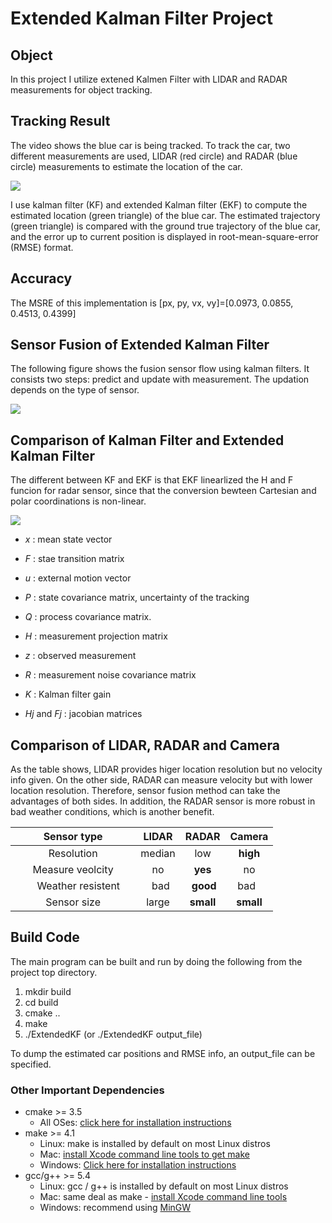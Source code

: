 # Extended Kalman Filter Project
## Object 
In this project I utilize extened Kalmen Filter with LIDAR and RADAR measurements for object tracking.

## Tracking Result
The video shows the blue car is being tracked. To track the car, two different measurements are used, LIDAR (red circle) and RADAR (blue circle) measurements to estimate the location of the car.

![][demo1]

I use kalman filter (KF) and extended Kalman filter (EKF) to compute the estimated location (green triangle) of the blue car. The estimated trajectory (green triangle) is compared with the ground true trajectory of the blue car, and the error up to current position is displayed in root-mean-square-error (RMSE) format.

## Accuracy
The MSRE of this implementation is [px, py, vx, vy]=[0.0973, 0.0855, 0.4513, 0.4399]

## Sensor Fusion of Extended Kalman Filter 
The following figure shows the fusion sensor flow using kalman filters. It consists two steps: predict and update with measurement. The updation depends on the type of sensor.

![][fusion]

## Comparison of Kalman Filter and Extended Kalman Filter
The different between KF and EKF is that EKF linearlized the H and F funcion for radar sensor, since that the conversion bewteen Cartesian and polar coordinations is non-linear.

![][kf_and_ekf]
* _x_ : mean state vector
* _F_ : stae transition matrix
* _u_ : external motion vector
* _P_ : state covariance matrix, uncertainty of the tracking
* _Q_ : process covariance matrix.

* _H_ : measurement projection matrix
* _z_ : observed measurement
* _R_ : measurement noise covariance matrix
* _K_ : Kalman filter gain
* _Hj_ and _Fj_ : jacobian matrices

## Comparison of LIDAR, RADAR and Camera
As the table shows, LIDAR provides higer location resolution but no velocity info given. On the other side, RADAR can measure velocity but with lower location resolution. Therefore, sensor fusion method can take the advantages of both sides. In addition, the RADAR sensor is more robust in bad weather conditions, which is another benefit.

|            Sensor type           |  LIDAR |    RADAR  |   Camera   |
|:--------------------------------:|:------:|:---------:|:----------:|
|            Resolution            | median |  low      |  **high**  |
|         Measure veolcity         |   no   |  **yes**  |     no     |
|         Weather resistent        |   bad  |  **good** |    bad     |
|            Sensor size           |  large | **small** |  **small** |


## Build Code
The main program can be built and run by doing the following from the project top directory.

1. mkdir build
2. cd build
3. cmake ..
4. make
5. ./ExtendedKF (or ./ExtendedKF output_file)

To dump the estimated car positions and RMSE info, an output_file can be specified.  

### Other Important Dependencies

* cmake >= 3.5
  * All OSes: [click here for installation instructions](https://cmake.org/install/)
* make >= 4.1
  * Linux: make is installed by default on most Linux distros
  * Mac: [install Xcode command line tools to get make](https://developer.apple.com/xcode/features/)
  * Windows: [Click here for installation instructions](http://gnuwin32.sourceforge.net/packages/make.htm)
* gcc/g++ >= 5.4
  * Linux: gcc / g++ is installed by default on most Linux distros
  * Mac: same deal as make - [install Xcode command line tools](https://developer.apple.com/xcode/features/)
  * Windows: recommend using [MinGW](http://www.mingw.org/)

[//]: # (Image References)
[demo1]: ./data/demo_radar_lidar.gif
[kf_and_ekf]: ./data/kf_and_ekf.png
[fusion]: ./data/fusion.png

